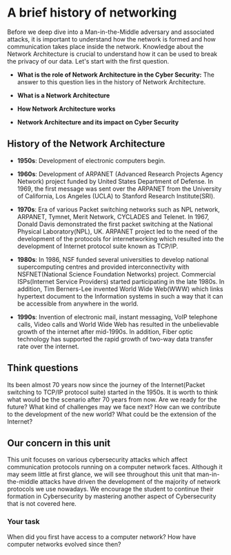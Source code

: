 # A brief history of networking

Before we deep dive into a Man-in-the-Middle adversary and associated attacks, it is important to understand how the network is formed and how communication takes place inside the network. Knowledge about the Network Architecture is crucial to understand how it can be used to break the privacy of our data. Let's start with the first question.

* **What is the role of Network Architecture in the Cyber Security:** The answer to this question lies in the history of Network Architecture.

* **What is a Network Architecture**

* **How Network Architecture works**

* **Network Architecture and its impact on Cyber Security**

## History of the Network Architecture

* **1950s**: Development of electronic computers begin. 

* **1960s**: Development of ARPANET (Advanced Research Projects Agency Network) project funded by United States Department of Defense. In 1969, the first message was sent over the ARPANET from the University of California, Los Angeles (UCLA) to Stanford Research Institute(SRI). 

* **1970s**: Era of various Packet switching networks such as NPL network, ARPANET, Tymnet, Merit Network, CYCLADES and Telenet. In 1967, Donald Davis demonstrated the first packet switching at the National Physical Laboratory(NPL), UK. ARPANET project led to the need of the development of the protocols for internetworking which resulted into the development of Internet protocol suite known as TCP/IP.

* **1980s**: In 1986, NSF funded several universities to develop national supercomputing centres and provided interconnectivity with NSFNET(National Science Foundation Networks) project. Commercial ISPs(Internet Service Providers) started participating in the late 1980s. In addition, Tim Berners-Lee invented World Wide Web(WWW) which links hypertext document to the Information systems in such a way that it can be accessible from anywhere in the world.

* **1990s**: Invention of electronic mail, instant messaging, VoIP telephone calls, Video calls and World Wide Web has resulted in the unbelievable growth of the internet after mid-1990s. In addition, Fiber optic technology has supported the rapid growth of two-way data transfer rate over the internet.

## Think questions

Its been almost 70 years now since the journey of the Internet(Packet switching to TCP/IP protocol suite) started in the 1950s. It is worth to think what would be the scenario after 70 years from now. Are we ready for the future? What kind of challenges may we face next? How can we contribute to the development of the new world? What could be the extension of the Internet?  

## Our concern in this unit

This unit focuses on various cybersecurity attacks which affect communication protocols running on a computer network faces. Although it may seem little at first glance, we will see throughout this unit that man-in-the-middle attacks have driven the development of the majority of network protocols we use nowadays. We encourage the student to continue their formation in Cybersecurity by mastering another aspect of Cybersecurity that is not covered here. 

### Your task

When did you first have access to a computer network?  How have computer networks evolved since then?
